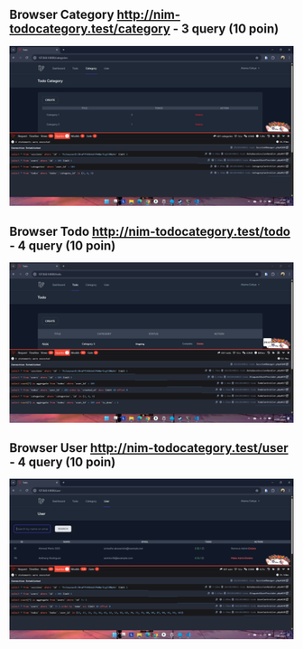 ## Browser Category http://nim-todocategory.test/category - 3 query (10 poin)
![alt text](<screenshot/tugas9/Category.png>)

## Browser Todo http://nim-todocategory.test/todo - 4 query (10 poin)
![alt text](<screenshot/tugas9/todo.png>)

## Browser User http://nim-todocategory.test/user - 4 query (10 poin)
![alt text](<screenshot/tugas9/user3.png>)